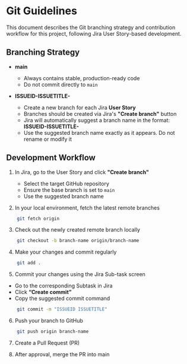 # Git Guidelines

This document describes the Git branching strategy and contribution workflow for this project, following Jira User Story-based development.

## Branching Strategy

- **main**  
    - Always contains stable, production-ready code
    - Do not commit directly to `main`

- **ISSUEID-ISSUETITLE-**  
    - Create a new branch for each Jira **User Story**
    - Branches should be created via Jira's **"Create branch"** button  
    - Jira will automatically suggest a branch name in the format: **ISSUEID-ISSUETITLE-**
    - Use the suggested branch name exactly as it appears. Do not rename or modify it

## Development Workflow

1. In Jira, go to the User Story and click **"Create branch"**  
   - Select the target GitHub repository  
   - Ensure the base branch is set to `main`  
   - Use the suggested branch name

2. In your local environment, fetch the latest remote branches

```bash
    git fetch origin
```

3.	Check out the newly created remote branch locally

```bash
    git checkout -b branch-name origin/branch-name
```

4.	Make your changes and commit regularly

```bash
    git add .
```

5.	Commit your changes using the Jira Sub-task screen

- Go to the corresponding Subtask in Jira
- Click **“Create commit”**
- Copy the suggested commit command

```bash
    git commit -m "ISSUEID ISSUETITLE"
```

6.	Push your branch to GitHub

```bash
    git push origin branch-name
```

7.	Create a Pull Request (PR)

8.	After approval, merge the PR into main